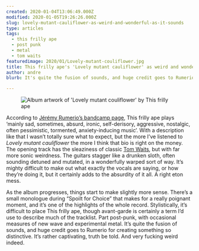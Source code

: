 ```yaml
---
created: 2020-01-04T13:06:49.000Z
modified: 2020-01-05T19:26:26.000Z
slug: lovely-mutant-cauliflower-as-weird-and-wonderful-as-it-sounds
type: articles
tags:
  - this frilly ape
  - post punk
  - metal
  - tom waits
featuredimage: 2020/01/Lovely-mutant-couliflower.jpg
title: This frilly ape's 'Lovely mutant cauliflower' as weird and wonderful as it sounds
author: andre
blurb: It's quite the fusion of sounds, and huge credit goes to Rumerio for creating something so distinctive. It's rather captivating, truth be told.

---
```


<figure class="wide">
  <img src="2020/01/Lovely-mutant-couliflower.jpg" alt="Album artwork of 'Lovely mutant couliflower' by This frilly ape" />
  <figcaption></figcaption>
</figure>

According to [Jérémy Rumerio’s bandcamp page](https://thisfrillyape.bandcamp.com/releases), This frilly ape plays ‘mainly sad, sometimes, absurd, ironic, self-derisory, aggressive, nostalgic, often pessimistic, tormented, anxiety-inducing music’. With a description like that I wasn’t totally sure what to expect, but the more I’ve listened to *Lovely mutant cauliflower* the more I think that bio is right on the money. The opening track has the sleaziness of classic [Tom Waits](/reviews/tom-waits-rain-dogs/), but with far more sonic weirdness. The guitars stagger like a drunken sloth, often sounding detuned and mutated, in a wonderfully warped sort of way. It’s mighty difficult to make out what exactly the vocals are saying, or how they’re doing it, but it certainly adds to the absurdity of it all. A right eton mess.

As the album progresses, things start to make slightly more sense. There’s a small monologue during “Spoilt for Choice” that makes for a really poignant moment, and it’s one of the highlights of the whole record. Stylistically, it’s difficult to place This frilly ape, though avant-garde is certainly a term I’d use to describe much of the tracklist. Part post-punk, with occasional measures of new wave and experimental metal. It’s quite the fusion of sounds, and huge credit goes to Rumerio for creating something so distinctive. It’s rather captivating, truth be told. And very fucking weird indeed.
